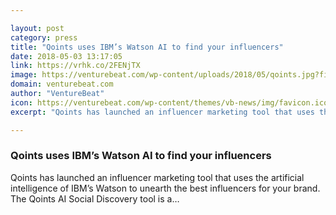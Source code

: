 ```yaml
---

layout: post
category: press
title: "Qoints uses IBM’s Watson AI to find your influencers"
date: 2018-05-03 13:17:05
link: https://vrhk.co/2FENjTX
image: https://venturebeat.com/wp-content/uploads/2018/05/qoints.jpg?fit=1200%2C899&strip=all
domain: venturebeat.com
author: "VentureBeat"
icon: https://venturebeat.com/wp-content/themes/vb-news/img/favicon.ico
excerpt: "Qoints has launched an influencer marketing tool that uses the artificial intelligence of IBM’s Watson to unearth the best influencers for your brand. The Qoints AI Social Discovery tool is a…"

---
```


### Qoints uses IBM’s Watson AI to find your influencers

Qoints has launched an influencer marketing tool that uses the artificial intelligence of IBM’s Watson to unearth the best influencers for your brand. The Qoints AI Social Discovery tool is a…